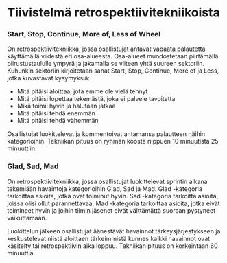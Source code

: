 # Tiivistelmä retrospektiivitekniikoista

### Start, Stop, Continue, More of, Less of Wheel

On retrospektiivitekniikka, jossa osallistujat antavat vapaata palautetta käyttämällä viidestä eri osa-alueesta. Osa-alueet muodostetaan piirtämällä piirustustaululle ympyrä ja jakamalla se viiteen yhtä suureen sektoriin. Kuhunkin sektoriin kirjoitetaan sanat Start, Stop, Continue, More of ja Less, jotka kuvastavat kysymyksiä:

- Mitä pitäisi aloittaa, jota emme ole vielä tehnyt
- Mitä pitäisi lopettaa tekemästä, joka ei palvele tavoitetta
- Mikä toimii hyvin ja halutaan jatkaa
- Mitä pitäisi tehdä enemmän
- Mitä pitäisi tehdä vähemmän

Osallistujat luokittelevat ja kommentoivat antamansa palautteen näihin kategorioihin. Tekniikan pituus on ryhmän koosta riippuen 10 minuutista 25 minuuttiin.


### Glad, Sad, Mad

On retrospektiivitekniikka, jossa osallistujat luokittelevat sprintin aikana tekemiään havaintoja kategorioihin Glad, Sad ja Mad. Glad -kategoria tarkoittaa asioita, jotka ovat toiminut hyvin. Sad -kategoria tarkoitta asioita, joissa olisi ollut parannettavaa. Mad -kategoria tarkoittaa asioita, jotka eivät toimineet hyvin ja joihin tiimin jäsenet eivät välttämättä suoraan pystyneet vaikuttamaan.

Luokittelun jälkeen osallistujat äänestävät havainnot tärkeysjärjestykseen ja keskustelevat niistä aloittaen tärkeimmistä kunnes kaikki havainnot ovat käsitelty tai retrospektiivin aika loppuu. Tekniikan pituus on korkeintaan 60 minuuttia.